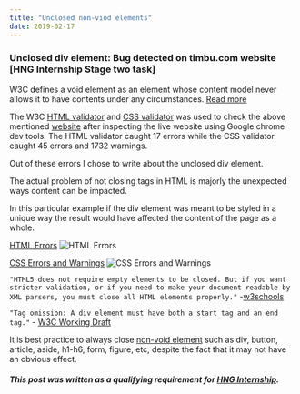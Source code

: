 ```yaml
---
title: "Unclosed non-viod elements"
date: 2019-02-17
---
```


### Unclosed div element: Bug detected on timbu.com website [HNG Internship Stage two task]

W3C defines a void element as an element whose content model never allows it to have contents under any circumstances. [Read more](https://www.w3.org/TR/2011/WD-html-markup-20110113/syntax.html#void-element) 

The W3C [HTML validator](https://validator.w3.org) and [CSS validator](https://jigsaw.w3.org/css-validator/) was used to check the above mentioned [website](https://timbu.com/) after inspecting the live website using Google chrome dev tools.
The HTML validator caught 17 errors while the CSS validator caught 45 errors and 1732 warnings.

Out of these errors I chose to write about the unclosed div element.

The actual problem of not closing tags in HTML is majorly the unexpected ways content can be impacted.

In this particular example if the div element was meant to be styled in a unique way the result would have affected the content of the page as a whole.

[HTML Errors](https://validator.w3.org/nu/?doc=https%3A%2F%2Ftimbu.com%2F)
![HTML Errors](https://drive.google.com/uc?id=1Ze0a_EyUtduDWaxxLbzqqdZP_CAGf8HY)

[CSS Errors and Warnings](https://jigsaw.w3.org/css-validator/validator?uri=https%3A%2F%2Ftimbu.com%2F&profile=css3svg&usermedium=all&warning=1&vextwarning=&lang=en#warnings)
![CSS Errors and Warnings](https://drive.google.com/uc?id=1_SWpOlkg8hr7N0_6OGK9rjqjtlj0J8uX)

`"HTML5 does not require empty elements to be closed. But if you want stricter validation, or if you need to make your document readable by XML parsers, you must close all HTML elements properly."` -[w3schools](https://www.w3schools.com/html/html_elements.asp)

`"Tag omission: A div element must have both a start tag and an end tag."` - [W3C Working Draft](https://www.w3.org/TR/2011/WD-html-markup-20110113/div.html#div)

It is best practice to always close [non-void element](https://www.w3.org/TR/2011/WD-html-markup-20110113/syntax.html#void-element) such as div, button, article, aside, h1-h6, form, figure, etc, despite the fact that it may not have an obvious effect.



##### This post was written as a qualifying requirement for [HNG Internship](https://hng.tech/).
